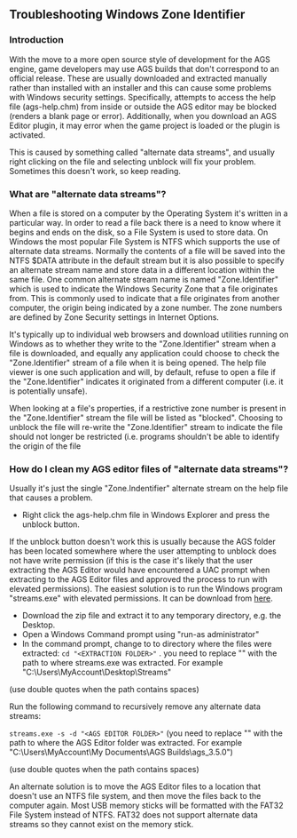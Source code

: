 ## Troubleshooting Windows Zone Identifier 

### Introduction

With the move to a more open source style of development for the AGS engine, game developers may use AGS builds that don't correspond to an official release. These are usually downloaded and extracted manually rather than installed with an installer and this can cause some problems with Windows security settings. Specifically, attempts to access the help file (ags-help.chm) from inside or outside the AGS editor may be blocked (renders a blank page or error).  Additionally, when you download an AGS Editor plugin, it may error when the game project is loaded or the plugin is activated.

This is caused by something called "alternate data streams", and usually right clicking on the file and selecting unblock will fix your problem. Sometimes this doesn't work, so keep reading.


### What are "alternate data streams"?

When a file is stored on a computer by the Operating System it's written in a particular way. In order to read a file back there is a need to know where it begins and ends on the disk, so a File System is used to store data. On Windows the most popular File System is NTFS which supports the use of alternate data streams. Normally the contents of a file will be saved into the NTFS $DATA attribute in the default stream but it is also possible to specify an alternate stream name and store data in a different location within the same file. One common alternate stream name is named "Zone.Identifier" which is used to indicate the Windows Security Zone that a file originates from. This is commonly used to indicate that a file originates from another computer, the origin being indicated by a zone number. The zone numbers are defined by Zone Security settings in Internet Options.

It's typically up to individual web browsers and download utilities running on Windows as to whether they write to the "Zone.Identifier" stream when a file is downloaded, and equally any application could choose to check the "Zone.Identifier" stream of a file when it is being opened. The help file viewer is one such application and will, by default, refuse to open a file if the "Zone.Identifier" indicates it originated from a different computer (i.e. it is potentially unsafe).

When looking at a file's properties, if a restrictive zone number is present in the "Zone.Identifier" stream the file will be listed as "blocked". Choosing to unblock the file will re-write the "Zone.Identifier" stream to indicate the file should not longer be restricted (i.e. programs shouldn't be able to identify the origin of the file


### How do I clean my AGS editor files of "alternate data streams"?

Usually it's just the single "Zone.Indentifier" alternate stream on the help file that causes a problem.


- Right click the ags-help.chm file in Windows Explorer and press the unblock button.

If the unblock button doesn't work this is usually because the AGS folder has been located somewhere where the user attempting to unblock does not have write permission (if this is the case it's likely that the user extracting the AGS Editor would have encountered a UAC prompt when extracting to the AGS Editor files and approved the process to run with elevated permissions). The easiest solution is to run the Windows program "streams.exe" with elevated permissions. It can be download from [here](https://technet.microsoft.com/en-us/sysinternals/bb897440).

- Download the zip file and extract it to any temporary directory, e.g. the Desktop.
- Open a Windows Command prompt using "run-as administrator"
- In the command prompt, change to to directory where the files were extracted:
 `cd "<EXTRACTION FOLDER>"`
  . you need to replace "<EXTRACTION FOLDER>" with the path to where streams.exe was extracted. For example "C:\Users\MyAccount\Desktop\Streams"

 (use double quotes when the path contains spaces)

Run the following command to recursively remove any alternate data streams:

 `streams.exe -s -d "<AGS EDITOR FOLDER>"`
 (you need to replace "<AGS EDITOR FOLDER>" with the path to where the AGS Editor folder was extracted. For example "C:\Users\MyAccount\My Documents\AGS Builds\ags_3.5.0")

 (use double quotes when the path contains spaces)
 
 
An alternate solution is to move the AGS Editor files to a location that doesn't use an NTFS file system, and then move the files back to the computer again. Most USB memory sticks will be formatted with the FAT32 File System instead of NTFS. FAT32 does not support alternate data streams so they cannot exist on the memory stick.
